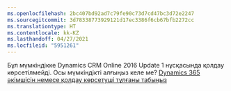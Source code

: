 ```yaml
---
ms.openlocfilehash: 2bc407bd92ad7c79fe90c73d7cd47bc3d72e2247
ms.sourcegitcommit: 3d78338773929121d17ec3386f6cb67bfb2272cc
ms.translationtype: HT
ms.contentlocale: kk-KZ
ms.lasthandoff: 04/27/2021
ms.locfileid: "5951261"
---
```

Бұл мүмкіндікке Dynamics CRM Online 2016 Update 1 нұсқасында қолдау көрсетілмейді. Осы мүмкіндікті алғыңыз келе ме? [Dynamics 365 әкімшісін немесе қолдау көрсетуші тұлғаны табыңыз](/dynamics365/customerengagement/on-premises/basics/find-administrator-support)